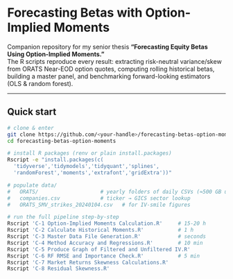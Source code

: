 # Forecasting Betas with Option-Implied Moments
Companion repository for my senior thesis **“Forecasting Equity Betas Using Option-Implied Moments.”**  
The R scripts reproduce every result: extracting risk-neutral variance/skew from ORATS Near-EOD option quotes, computing rolling historical betas, building a master panel, and benchmarking forward-looking estimators (OLS & random forest).

---

## Quick start

```bash
# clone & enter
git clone https://github.com/<your-handle>/forecasting-betas-option-moments.git
cd forecasting-betas-option-moments

# install R packages (renv or plain install.packages)
Rscript -e "install.packages(c(
  'tidyverse','tidymodels','tidyquant','splines',
  'randomForest','moments','extrafont','gridExtra'))"

# populate data/
#   ORATS/                    # yearly folders of daily CSVs (≈500 GB unzipped)
#   companies.csv             # ticker → GICS sector lookup
#   ORATS_SMV_strikes_20240104.csv   # for IV-smile figures

# run the full pipeline step-by-step
Rscript 'C-1 Option-Implied Moments Calculation.R'     # 15-20 h
Rscript 'C-2 Calculate Historical Moments.R'           # 1 h
Rscript 'C-3 Master Data File Generation.R'            # seconds
Rscript 'C-4 Method Accuracy and Regressions.R'        # 10 min
Rscript 'C-5 Produce Graph of Filtered and Unfiltered IV.R'
Rscript 'C-6 RF RMSE and Importance Check.R'           # 5 min
Rscript 'C-7 Market Returns Skewness Calculations.R'
Rscript 'C-8 Residual Skewness.R'
